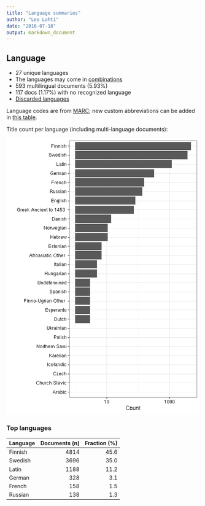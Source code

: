 ```yaml
---
title: "Language summaries"
author: "Leo Lahti"
date: "2016-07-18"
output: markdown_document
---
```


## Language

 * 27 unique languages
 * The languages may come in [combinations](output.tables/language_conversions.csv)
 * 593 multilingual documents (5.93%)  
 * 117 docs (1.17%) with no recognized language 
 * [Discarded languages](output.tables/language_discarded.csv)

Language codes are from [MARC](http://www.loc.gov/marc/languages/language_code.html); new custom abbreviations can be added in [this table](https://github.com/rOpenGov/bibliographica/blob/master/inst/extdata/language_abbreviations.csv).

Title count per language (including multi-language documents):

![plot of chunk summarylang](figure/summarylang-1.png)


### Top languages


|Language | Documents (n)| Fraction (%)|
|:--------|-------------:|------------:|
|Finnish  |          4814|         45.6|
|Swedish  |          3696|         35.0|
|Latin    |          1188|         11.2|
|German   |           328|          3.1|
|French   |           158|          1.5|
|Russian  |           138|          1.3|

